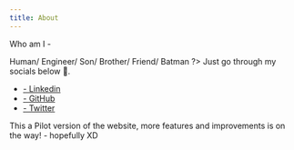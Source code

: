 ```yaml
---
title: About
---
```

<div class="main-construction">
    <div class="about">
        <p class="about-question">Who am I - </p>
        <p class="about-highlight">Human/ Engineer/ Son/ Brother/ Friend/ Batman ?> Just go through my socials below 👀.</p>
        <ul>
            <li><a href="https://www.linkedin.com/in/prajesh-kumar-g-779377158/">- Linkedin</a></li>
            <li><a href="https://github.com/prajeshkumarg">- GitHub</a></li>
            <li><a href="https://x.com/prajeshkumarg">- Twitter</a></li>
        </ul>
    </div>
</div>

This a Pilot version of the website, more features and improvements is on the way! - hopefully XD
